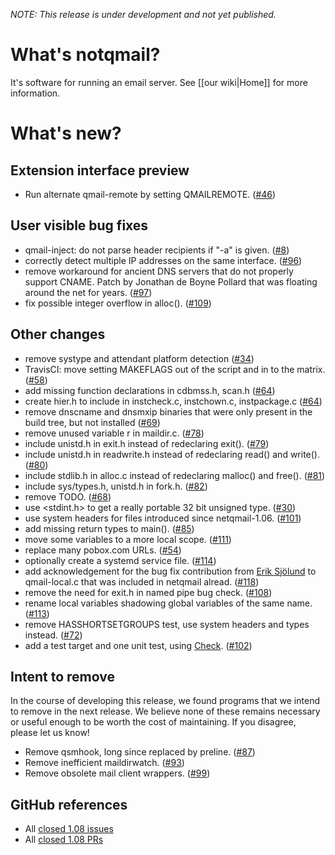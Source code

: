 _NOTE: This release is under development and not yet published._

# What's notqmail?

It's software for running an email server. See [[our wiki|Home]] for more information.

# What's new?

## Extension interface preview

- Run alternate qmail-remote by setting QMAILREMOTE. ([#46](https://github.com/notqmail/notqmail/pull/46))

## User visible bug fixes

- qmail-inject: do not parse header recipients if "-a" is given. ([#8](https://github.com/notqmail/notqmail/pull/8))
- correctly detect multiple IP addresses on the same interface. ([#96](https://github.com/notqmail/notqmail/pull/96))
- remove workaround for ancient DNS servers that do not properly support CNAME. Patch by Jonathan de Boyne Pollard that was floating around the net for years. ([#97](https://github.com/notqmail/notqmail/pull/97))
- fix possible integer overflow in alloc(). ([#109](https://github.com/notqmail/notqmail/pull/109))

## Other changes

- remove systype and attendant platform detection ([#34](https://github.com/notqmail/notqmail/pull/34))
- TravisCI: move setting MAKEFLAGS out of the script and in to the matrix. ([#58](https://github.com/notqmail/notqmail/pull/58))
- add missing function declarations in cdbmss.h, scan.h ([#64](https://github.com/notqmail/notqmail/pull/64))
- create hier.h to include in instcheck.c, instchown.c, instpackage.c ([#64](https://github.com/notqmail/notqmail/pull/64))
- remove dnscname and dnsmxip binaries that were only present in the build tree, but not installed ([#69](https://github.com/notqmail/notqmail/pull/69))
- remove unused variable r in maildir.c. ([#78](https://github.com/notqmail/notqmail/pull/78))
- include unistd.h in exit.h instead of redeclaring exit(). ([#79](https://github.com/notqmail/notqmail/pull/79))
- include unistd.h in readwrite.h instead of redeclaring read() and write(). ([#80](https://github.com/notqmail/notqmail/pull/80))
- include stdlib.h in alloc.c instead of redeclaring malloc() and free(). ([#81](https://github.com/notqmail/notqmail/pull/81))
- include sys/types.h, unistd.h in fork.h. ([#82](https://github.com/notqmail/notqmail/pull/82))
- remove TODO. ([#68](https://github.com/notqmail/notqmail/pull/68))
- use <stdint.h> to get a really portable 32 bit unsigned type. ([#30](https://github.com/notqmail/notqmail/pull/30))
- use system headers for files introduced since netqmail-1.06. ([#101](https://github.com/notqmail/notqmail/pull/101))
- add missing return types to main(). ([#85](https://github.com/notqmail/notqmail/pull/85))
- move some variables to a more local scope. ([#111](https://github.com/notqmail/notqmail/pull/111))
- replace many pobox.com URLs. ([#54](https://github.com/notqmail/notqmail/pull/54))
- optionally create a systemd service file. ([#114](https://github.com/notqmail/notqmail/pull/114))
- add acknowledgement for the bug fix contribution from [Erik Sjölund](https://github.com/eriksjolund) to qmail-local.c that was included in netqmail alread. ([#118](https://github.com/notqmail/notqmail/pull/118))
- remove the need for exit.h in named pipe bug check. ([#108](https://github.com/notqmail/notqmail/pull/108))
- rename local variables shadowing global variables of the same name. ([#113](https://github.com/notqmail/notqmail/pull/113))
- remove HASSHORTSETGROUPS test, use system headers and types instead. ([#72](https://github.com/notqmail/notqmail/pull/72))
- add a test target and one unit test, using [Check](https://libcheck.github.io/check/doc/check_html/index.html#Top). ([#102](https://github.com/notqmail/notqmail/pull/102))

## Intent to remove

In the course of developing this release, we found programs that we intend to remove in the next release. We believe none of these remains necessary or useful enough to be worth the cost of maintaining. If you disagree, please let us know!

- Remove qsmhook, long since replaced by preline. ([#87](https://github.com/notqmail/notqmail/pull/87))
- Remove inefficient maildirwatch. ([#93](https://github.com/notqmail/notqmail/pull/93))
- Remove obsolete mail client wrappers. ([#99](https://github.com/notqmail/notqmail/pull/99))

## GitHub references

- All [closed 1.08 issues](https://github.com/notqmail/notqmail/issues?q=is%3Aissue+is%3Aclosed+milestone%3A1.08)
- All [closed 1.08 PRs](https://github.com/notqmail/notqmail/pulls?q=is%3Apr+is%3Aclosed+milestone%3A1.08)